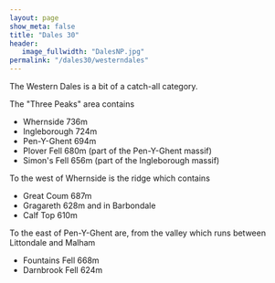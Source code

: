 ```yaml
---
layout: page
show_meta: false
title: "Dales 30"
header:
   image_fullwidth: "DalesNP.jpg"
permalink: "/dales30/westerndales"
---
```

The Western Dales is a bit of a catch-all category.

The "Three Peaks" area contains

- Whernside 736m
- Ingleborough 724m
- Pen-Y-Ghent 694m
- Plover Fell 680m (part of the Pen-Y-Ghent massif)
- Simon's Fell 656m (part of the Ingleborough massif)

To the west of Whernside is the ridge which contains
- Great Coum 687m
- Gragareth 628m
  and in Barbondale
- Calf Top 610m

To the east of Pen-Y-Ghent are, from the valley which runs between Littondale and Malham

- Fountains Fell 668m
- Darnbrook Fell 624m
